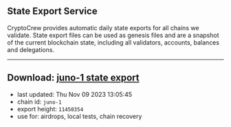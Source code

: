 ## State Export Service
CryptoCrew provides automatic daily state exports for all chains we validate. State export files can be used as genesis files and are a snapshot of the current blockchain state, including all validators, accounts, balances and delegations.

---
**Download: [juno-1 state export](https://dl.ccvalidators.com/SERVICE/juno/juno-1_export_11450354.json)**
---

- last updated: Thu Nov 09 2023 13:05:45
- chain id: `juno-1`
- export height: `11450354`
- use for: airdrops, local tests, chain recovery
